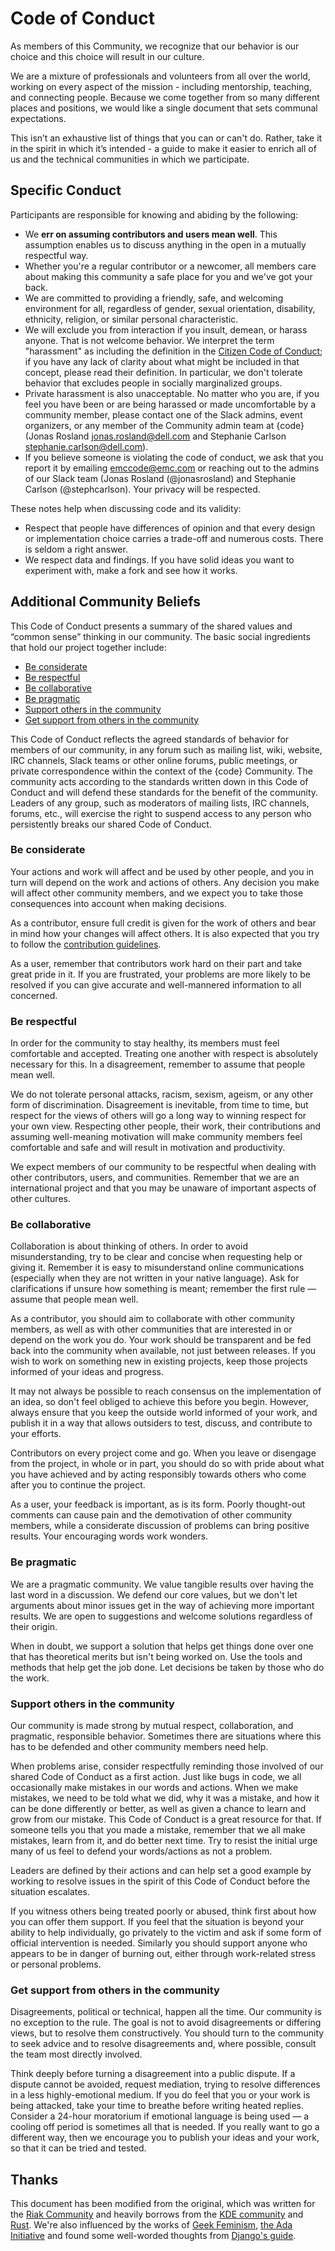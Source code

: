 # Code of Conduct

As members of this Community, we recognize that our behavior is our choice and this choice will result in our culture.

We are a mixture of professionals and volunteers from all over the world, working on every aspect of the mission - including mentorship, teaching, and connecting people. Because we come together from so many different places and positions, we would like a single document that sets communal expectations.

This isn’t an exhaustive list of things that you can or can't do. Rather, take it in the spirit in which it’s intended - a guide to make it easier to enrich all of us and the technical communities in which we participate.


## Specific Conduct

Participants are responsible for knowing and abiding by the following:

* We **err on assuming contributors and users mean well**. This assumption enables us to discuss anything in the open in a mutually respectful way.
* Whether you're a regular contributor or a newcomer, all members care about making this community a safe place for you and we've got your back.
* We are committed to providing a friendly, safe, and welcoming environment for all, regardless of gender, sexual orientation, disability, ethnicity, religion, or similar personal characteristic.
* We will exclude you from interaction if you insult, demean, or harass anyone. That is not welcome behavior. We interpret the term "harassment" as including the definition in the [Citizen Code of Conduct](http://citizencodeofconduct.org/); if you have any lack of clarity about what might be included in that concept, please read their definition. In particular, we don't tolerate behavior that excludes people in socially marginalized groups.
* Private harassment is also unacceptable. No matter who you are, if you feel you have been or are being harassed or made uncomfortable by a community member, please contact one of the Slack admins, event organizers, or any member of the Community admin team at {code} (Jonas Rosland [jonas.rosland@dell.com](mailto:jonas.rosland@dell.com) and Stephanie Carlson [stephanie.carlson@dell.com](mailto:stephanie.carlson@dell.com)).
* If you believe someone is violating the code of conduct, we ask that you report it by emailing [emccode@emc.com](mailto:emccode@dell.com) or reaching out to the admins of our Slack team (Jonas Rosland (@jonasrosland) and Stephanie Carlson (@stephcarlson). Your privacy will be respected.

These notes help when discussing code and its validity:

* Respect that people have differences of opinion and that every design or implementation choice carries a trade-off and numerous costs. There is seldom a right answer.
* We respect data and findings. If you have solid ideas you want to experiment with, make a fork and see how it works.

## Additional Community Beliefs

This Code of Conduct presents a summary of the shared values and “common sense” thinking in our community. The basic social ingredients that hold our project together include:

* [Be considerate](#be-considerate)
* [Be respectful](#be-respectful)
* [Be collaborative](#be-collaborative)
* [Be pragmatic](#be-pragmatic)
* [Support others in the community](#support-others-in-the-community)
* [Get support from others in the community](#get-support-from-others-in-the-community)

This Code of Conduct reflects the agreed standards of behavior for members of our community, in any forum such as mailing list, wiki, website, IRC channels, Slack teams or other online forums, public meetings, or private correspondence within the context of the {code} Community. The community acts according to the standards written down in this Code of Conduct and will defend these standards for the benefit of the community. Leaders of any group, such as moderators of mailing lists, IRC channels, forums, etc., will exercise the right to suspend access to any person who persistently breaks our shared Code of Conduct.

### Be considerate

Your actions and work will affect and be used by other people, and you in turn will depend on the work and actions of others. Any decision you make will affect other community members, and we expect you to take those consequences into account when making decisions.

As a contributor, ensure full credit is given for the work of others and bear in mind how your changes will affect others. It is also expected that you try to follow the [contribution guidelines](https://github.com/codedellemc/codedellemc.github.io/wiki/How-to-contribute-to-EMC-%7Bcode%7D-and-add-your-project).

As a user, remember that contributors work hard on their part and take great pride in it. If you are frustrated, your problems are more likely to be resolved if you can give accurate and well-mannered information to all concerned.

### Be respectful

In order for the community to stay healthy, its members must feel comfortable and accepted. Treating one another with respect is absolutely necessary for this. In a disagreement, remember to assume that people mean well.

We do not tolerate personal attacks, racism, sexism, ageism, or any other form of discrimination. Disagreement is inevitable, from time to time, but respect for the views of others will go a long way to winning respect for your own view. Respecting other people, their work, their contributions and assuming well-meaning motivation will make community members feel comfortable and safe and will result in motivation and productivity.

We expect members of our community to be respectful when dealing with other contributors, users, and communities. Remember that we are an international project and that you may be unaware of important aspects of other cultures.

### Be collaborative

Collaboration is about thinking of others. In order to avoid misunderstanding, try to be clear and concise when requesting help or giving it. Remember it is easy to misunderstand online communications (especially when they are not written in your native language). Ask for clarifications if unsure how something is meant; remember the first rule — assume that people mean well.

As a contributor, you should aim to collaborate with other community members, as well as with other communities that are interested in or depend on the work you do. Your work should be transparent and be fed back into the community when available, not just between releases. If you wish to work on something new in existing projects, keep those projects informed of your ideas and progress.

It may not always be possible to reach consensus on the implementation of an idea, so don't feel obliged to achieve this before you begin. However, always ensure that you keep the outside world informed of your work, and publish it in a way that allows outsiders to test, discuss, and contribute to your efforts.

Contributors on every project come and go. When you leave or disengage from the project, in whole or in part, you should do so with pride about what you have achieved and by acting responsibly towards others who come after you to continue the project.

As a user, your feedback is important, as is its form. Poorly thought-out comments can cause pain and the demotivation of other community members, while a considerate discussion of problems can bring positive results. Your encouraging words work wonders.

### Be pragmatic

We are a pragmatic community. We value tangible results over having the last word in a discussion. We defend our core values, but we don't let arguments about minor issues get in the way of achieving more important results. We are open to suggestions and welcome solutions regardless of their origin.

When in doubt, we support a solution that helps get things done over one that has theoretical merits but isn't being worked on. Use the tools and methods that help get the job done. Let decisions be taken by those who do the work.

### Support others in the community

Our community is made strong by mutual respect, collaboration, and pragmatic, responsible behavior. Sometimes there are situations where this has to be defended and other community members need help.

When problems arise, consider respectfully reminding those involved of our shared Code of Conduct as a first action. Just like bugs in code, we all occasionally make mistakes in our words and actions. When we make mistakes, we need to be told what we did, why it was a mistake, and how it can be done differently or better, as well as given a chance to learn and grow from our mistake. This Code of Conduct is a great resource for that. If someone tells you that you made a mistake, remember that we all make mistakes, learn from it, and do better next time. Try to resist the initial urge many of us feel to defend your words/actions as not a problem.

Leaders are defined by their actions and can help set a good example by working to resolve issues in the spirit of this Code of Conduct before the situation escalates.

If you witness others being treated poorly or abused, think first about how you can offer them support. If you feel that the situation is beyond your ability to help individually, go privately to the victim and ask if some form of official intervention is needed. Similarly you should support anyone who appears to be in danger of burning out, either through work-related stress or personal problems.


### Get support from others in the community

Disagreements, political or technical, happen all the time. Our community is no exception to the rule. The goal is not to avoid disagreements or differing views, but to resolve them constructively. You should turn to the community to seek advice and to resolve disagreements and, where possible, consult the team most directly involved.

Think deeply before turning a disagreement into a public dispute. If a dispute cannot be avoided, request mediation, trying to resolve differences in a less highly-emotional medium. If you do feel that you or your work is being attacked, take your time to breathe before writing heated replies. Consider a 24-hour moratorium if emotional language is being used — a cooling off period is sometimes all that is needed. If you really want to go a different way, then we encourage you to publish your ideas and your work, so that it can be tried and tested.


## Thanks

This document has been modified from the original, which was written for the [Riak Community](https://github.com/basho-labs/the-riak-community) and heavily borrows from the [KDE community](https://www.kde.org/code-of-conduct/) and  [Rust](http://www.rust-lang.org/conduct.html). We're also influenced by the works of [Geek Feminism](http://geekfeminism.wikia.com/wiki/Conference_anti-harassment/Policy), [the Ada Initiative](https://adainitiative.org/2014/02/howto-design-a-code-of-conduct-for-your-community/) and found some well-worded thoughts from [Django's guide](https://www.djangoproject.com/conduct/).
